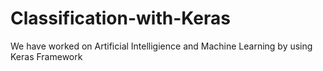 # Classification-with-Keras
We have worked on Artificial Intelligience and Machine Learning by using Keras Framework
